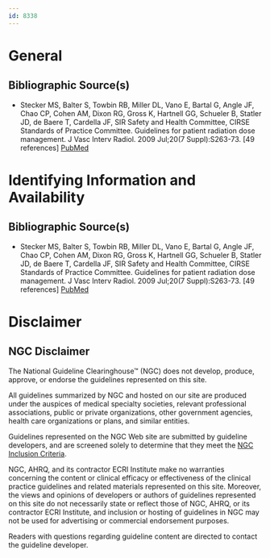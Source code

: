 ```yaml
---
id: 8338
---
```


# General

## Bibliographic Source(s)

- Stecker MS, Balter S, Towbin RB, Miller DL, Vano E, Bartal G, Angle JF, Chao CP, Cohen AM, Dixon RG, Gross K, Hartnell GG, Schueler B, Statler JD, de Baere T, Cardella JF, SIR Safety and Health Committee, CIRSE Standards of Practice Committee. Guidelines for patient radiation dose management. J Vasc Interv Radiol. 2009 Jul;20(7 Suppl):S263-73. [49 references] [ PubMed ](http://www.ncbi.nlm.nih.gov/entrez/query.fcgi?cmd=Retrieve&db=pubmed&dopt=Abstract&list_uids=19560006)

# Identifying Information and Availability

## Bibliographic Source(s)

- Stecker MS, Balter S, Towbin RB, Miller DL, Vano E, Bartal G, Angle JF, Chao CP, Cohen AM, Dixon RG, Gross K, Hartnell GG, Schueler B, Statler JD, de Baere T, Cardella JF, SIR Safety and Health Committee, CIRSE Standards of Practice Committee. Guidelines for patient radiation dose management. J Vasc Interv Radiol. 2009 Jul;20(7 Suppl):S263-73. [49 references] [ PubMed ](http://www.ncbi.nlm.nih.gov/entrez/query.fcgi?cmd=Retrieve&db=pubmed&dopt=Abstract&list_uids=19560006)

# Disclaimer

## NGC Disclaimer

The National Guideline Clearinghouse™ (NGC) does not develop, produce, approve, or endorse the guidelines represented on this site.

All guidelines summarized by NGC and hosted on our site are produced under the auspices of medical specialty societies, relevant professional associations, public or private organizations, other government agencies, health care organizations or plans, and similar entities.

Guidelines represented on the NGC Web site are submitted by guideline developers, and are screened solely to determine that they meet the [NGC Inclusion Criteria](/help-and-about/summaries/inclusion-criteria).

NGC, AHRQ, and its contractor ECRI Institute make no warranties concerning the content or clinical efficacy or effectiveness of the clinical practice guidelines and related materials represented on this site. Moreover, the views and opinions of developers or authors of guidelines represented on this site do not necessarily state or reflect those of NGC, AHRQ, or its contractor ECRI Institute, and inclusion or hosting of guidelines in NGC may not be used for advertising or commercial endorsement purposes.

Readers with questions regarding guideline content are directed to contact the guideline developer.

